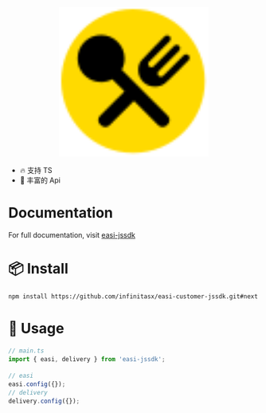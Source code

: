 <p align="center" style="margin-top:100px">
  <a href="#">
    <img width="300px" src="./docs/public/images/logo.svg">
  </a>
</p>

- 🔥 支持 TS
- 💪 丰富的 Api

# Documentation

For full documentation, visit [easi-jssdk](https://https://static.melbdelivery.com/easi-jssdk/2.0.0/docs/index.html)

# 📦 Install

```bash
npm install https://github.com/infinitasx/easi-customer-jssdk.git#next
```

# 🔨 Usage

```Typescript
// main.ts
import { easi, delivery } from 'easi-jssdk';

// easi
easi.config({});
// delivery
delivery.config({});
```
